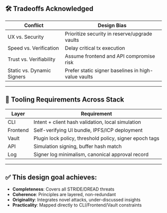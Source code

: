 ## 🛠 Tradeoffs Acknowledged

| Conflict                   | Design Bias                                         |
| -------------------------- | --------------------------------------------------- |
| UX vs. Security            | Prioritize security in reserve/upgrade vaults       |
| Speed vs. Verification     | Delay critical tx execution                         |
| Trust vs. Verifiability    | Assume frontend and API compromise risk             |
| Static vs. Dynamic Signers | Prefer static signer baselines in high-value vaults |

---

## 🔧 Tooling Requirements Across Stack

| Layer    | Requirement                                             |
| -------- | ------------------------------------------------------- |
| CLI      | Intent + client hash validation, local simulation       |
| Frontend | Self-verifying UI bundle, IPFS/ICP deployment           |
| Vault    | Plugin lock policy, threshold policy, signer epoch tags |
| API      | Simulation signing, buffer hash match                   |
| Log      | Signer log minimalism, canonical approval record        |

---

## ✅ This design goal achieves:

- **Completeness**: Covers all STRIDE/DREAD threats
- **Coherence**: Principles are layered, non-redundant
- **Originality**: Integrates novel attacks, under-discussed insights
- **Practicality**: Mapped directly to CLI/Frontend/Vault constraints
